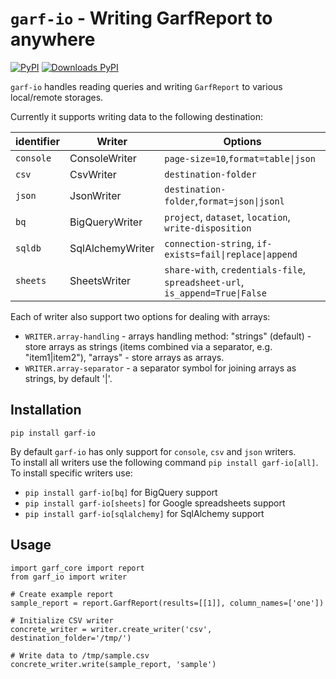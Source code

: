 # `garf-io` - Writing GarfReport to anywhere

[![PyPI](https://img.shields.io/pypi/v/garf-io?logo=pypi&logoColor=white&style=flat-square)](https://pypi.org/project/garf-io)
[![Downloads PyPI](https://img.shields.io/pypi/dw/garf-io?logo=pypi)](https://pypi.org/project/garf-io/)

`garf-io` handles reading queries and writing `GarfReport` to various local/remote storages.

Currently it supports writing data to the following destination:

| identifier | Writer           | Options  |
|------------| ---------------- | -------- |
| `console`  | ConsoleWriter    | `page-size=10`,`format=table\|json`|
| `csv`      | CsvWriter        | `destination-folder` |
| `json`     | JsonWriter       | `destination-folder`,`format=json\|jsonl`|
| `bq`       | BigQueryWriter   | `project`, `dataset`, `location`, `write-disposition` |
| `sqldb`    | SqlAlchemyWriter | `connection-string`, `if-exists=fail\|replace\|append` |
| `sheets`   | SheetsWriter     | `share-with`, `credentials-file`, `spreadsheet-url`, `is_append=True\|False`|

Each of writer also support two options for dealing with arrays:

* `WRITER.array-handling` - arrays handling method: "strings" (default)  - store arrays as strings (items combined via a separator, e.g. "item1|item2"), "arrays" - store arrays as arrays.
* `WRITER.array-separator` - a separator symbol for joining arrays as strings, by default '|'.

## Installation

`pip install garf-io`

By default  `garf-io` has only support for `console`, `csv` and `json` writers.\
To install all writers use the following command `pip install garf-io[all]`.\
To install specific writers use:
* `pip install garf-io[bq]` for BigQuery support
* `pip install garf-io[sheets]` for Google spreadsheets support
* `pip install garf-io[sqlalchemy]` for SqlAlchemy support
## Usage

```
import garf_core import report
from garf_io import writer

# Create example report
sample_report = report.GarfReport(results=[[1]], column_names=['one'])

# Initialize CSV writer
concrete_writer = writer.create_writer('csv', destination_folder='/tmp/')

# Write data to /tmp/sample.csv
concrete_writer.write(sample_report, 'sample')
```

